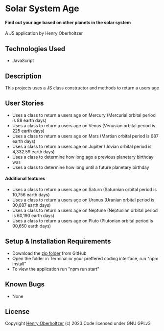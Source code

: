 # Solar System Age

#### Find out your age based on other planets in the solar system

A JS application by Henry Oberholtzer

## Technologies Used

*   JavaScript

## Description

This projects uses a JS class constructor and methods to return a users age 

## User Stories

*   Uses a class to return a users age on Mercury (Mercurial orbital period is 88 earth days)
*   Uses a class to return a users age on Venus (Venusian orbital period is 225 earth days)
*   Uses a class to return a users age on Mars (Martian orbital period is 687 earth days)
*   Uses a class to return a users age on Jupiter (Jovian orbital period is 4,332.59 earth days)
*   Uses a class to determine how long ago a previous planetary birthday was
*   Uses a class to determine how long until a future planetary birthday   

#### Additional features

*   Uses a class to return a users age on Saturn (Saturnian orbital period is 10,756 earth days)
*   Uses a class to return a users age on Uranus (Uranian orbital period is 30,687 earth days)
*   Uses a class to return a users age on Neptune (Neptunian orbital period is 60,190 earth days)
*   Uses a class to return a users age on Pluto (Plutonian orbital period is 90,650 earth days)

## Setup & Installation Requirements

*   Download the [zip folder](https://github.com/henry-oberholtzer/solar-system-age/archive/refs/heads/main.zip) from GitHub
*   Open the folder in Terminal or your preffered coding interface, run "npm install"
*   To view the application run "npm run start"

## Known Bugs

*   None

## License

Copyright [Henry Oberholtzer](https://www.henryoberholtzer.com/) (c) 2023
Code licensed under GNU GPLv3
